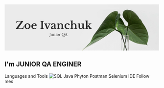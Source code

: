 ![Header](https://github.com/ZoeIvanchuk/ZoeIvanchuk/blob/main/assets/git%20photo.png)

## I'm JUNIOR QA ENGINER

Languages and Tools
![SQL]( https://img.shields.io/badge/SQL-82e9e9?style=for-the-logo=logoColor=008000)
Java
Phyton
Postman
Selenium IDE
Follow mes